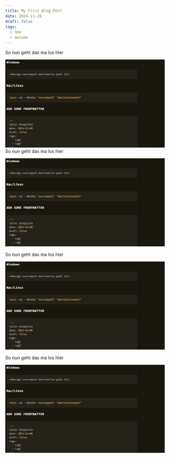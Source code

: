 ```yaml
---
title: My First Blog Post
date: 2024-11-28
draft: false
tags:
  - new
  - awsome
---
```

So nun geht das ma los hier

![Image Description](/images/Screenshot%202024-11-28%20125938.png)So nun geht das ma los hier

![Image Description](/images/Screenshot%202024-11-28%20125938.png)

<!--more-->

So nun geht das ma los hier

![Image Description](/images/Screenshot%202024-11-28%20125938.png)


So nun geht das ma los hier

![Image Description](/images/Screenshot%202024-11-28%20125938.png)